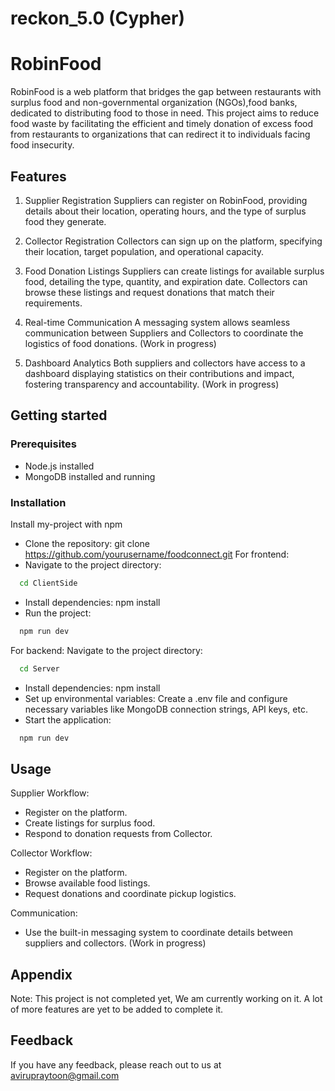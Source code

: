 # reckon_5.0 (Cypher)

# RobinFood

RobinFood is a web platform that bridges the gap between restaurants with surplus food and non-governmental organization (NGOs),food banks, dedicated to distributing food to those in need. This project aims to reduce food waste by facilitating the efficient and timely donation of excess food from restaurants to organizations that can redirect it to individuals facing food insecurity.


## Features

1. Supplier Registration
Suppliers can register on RobinFood, providing details about their location, operating hours, and the type of surplus food they generate.

2. Collector Registration
Collectors can sign up on the platform, specifying their location, target population, and operational capacity.

3. Food Donation Listings
Suppliers can create listings for available surplus food, detailing the type, quantity, and expiration date. Collectors can browse these listings and request donations that match their requirements.

4. Real-time Communication
A messaging system allows seamless communication between Suppliers and Collectors to coordinate the logistics of food donations. (Work in progress)

5. Dashboard Analytics
Both suppliers and collectors have access to a dashboard displaying statistics on their contributions and impact, fostering transparency and accountability. (Work in progress)


## Getting started
### Prerequisites
- Node.js installed
- MongoDB installed and running


### Installation

Install my-project with npm



- Clone the repository: git clone https://github.com/yourusername/foodconnect.git
For frontend:
- Navigate to the project directory:
```bash
  cd ClientSide
```
- Install dependencies: npm install
- Run the project: 
```bash
  npm run dev
```
For backend:
Navigate to the project directory:
```bash
  cd Server
```
- Install dependencies: npm install
- Set up environmental variables: Create a .env file and configure necessary variables like MongoDB connection strings, API keys, etc.
- Start the application: 
```bash
  npm run dev
```

    
## Usage

Supplier Workflow:
- Register on the platform.
- Create listings for surplus food.
- Respond to donation requests from Collector.

Collector Workflow:
- Register on the platform.
- Browse available food listings.
- Request donations and coordinate pickup logistics.

Communication:
- Use the built-in messaging system to coordinate details between suppliers and collectors. (Work in progress)


## Appendix

Note: This project is not completed yet, We am currently working on it. A lot of more features are yet to be added to complete it.


## Feedback

If you have any feedback, please reach out to us at avirupraytoon@gmail.com 

